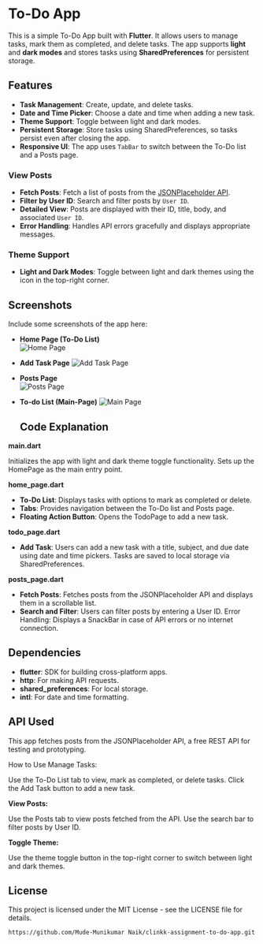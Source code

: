 # To-Do App

This is a simple To-Do App built with **Flutter**. It allows users to manage tasks, mark them as completed, and delete tasks. The app supports **light** and **dark modes** and stores tasks using **SharedPreferences** for persistent storage.

## Features

- **Task Management**: Create, update, and delete tasks.
- **Date and Time Picker**: Choose a date and time when adding a new task.
- **Theme Support**: Toggle between light and dark modes.
- **Persistent Storage**: Store tasks using SharedPreferences, so tasks persist even after closing the app.
- **Responsive UI**: The app uses `TabBar` to switch between the To-Do list and a Posts page.


### View Posts

- **Fetch Posts**: Fetch a list of posts from the [JSONPlaceholder API](https://jsonplaceholder.typicode.com/posts).
- **Filter by User ID**: Search and filter posts by `User ID`.
- **Detailed View**: Posts are displayed with their ID, title, body, and associated `User ID`.
- **Error Handling**: Handles API errors gracefully and displays appropriate messages.

### Theme Support

- **Light and Dark Modes**: Toggle between light and dark themes using the icon in the top-right corner.

## Screenshots

Include some screenshots of the app here:

- **Home Page (To-Do List)**  
  ![Home Page](https://github.com/user-attachments/assets/5a2c358e-9b10-43b1-81d5-4cfb5ff2cbae)  

- **Add Task Page** 
  ![Add Task Page](https://github.com/user-attachments/assets/423ecac3-d1d8-4ed4-8123-b6a0db0a54f0)  

- **Posts Page**  
  ![Posts Page](https://github.com/user-attachments/assets/be0533fc-bf8c-46f8-aea2-6aada53d2b55)

- **To-do List (Main-Page)**
   ![Main Page](https://github.com/user-attachments/assets/fc7adba5-6bea-400b-8e45-c82952762744)


  ## Code Explanation

**main.dart**

Initializes the app with light and dark theme toggle functionality.
Sets up the HomePage as the main entry point.

**home_page.dart**

- **To-Do List**: Displays tasks with options to mark as completed or delete.
- **Tabs**: Provides navigation between the To-Do list and Posts page.
- **Floating Action Button**: Opens the TodoPage to add a new task.

**todo_page.dart**

- **Add Task**: Users can add a new task with a title, subject, and due date using date and time pickers.
Tasks are saved to local storage via SharedPreferences.

**posts_page.dart**

- **Fetch Posts**: Fetches posts from the JSONPlaceholder API and displays them in a scrollable list.
- **Search and Filter**: Users can filter posts by entering a User ID.
Error Handling: Displays a SnackBar in case of API errors or no internet connection.

## Dependencies

- **flutter**: SDK for building cross-platform apps.
- **http**: For making API requests.
- **shared_preferences**: For local storage.
- **intl**: For date and time formatting.

## API Used
This app fetches posts from the JSONPlaceholder API, a free REST API for testing and prototyping.

How to Use
Manage Tasks:

Use the To-Do List tab to view, mark as completed, or delete tasks.
Click the Add Task button to add a new task.

**View Posts:**

Use the Posts tab to view posts fetched from the API.
Use the search bar to filter posts by User ID.

**Toggle Theme:**

Use the theme toggle button in the top-right corner to switch between light and dark themes.

## License
This project is licensed under the MIT License - see the LICENSE file for details.

`https://github.com/Mude-Munikumar Naik/clinkk-assignment-to-do-app.git`
